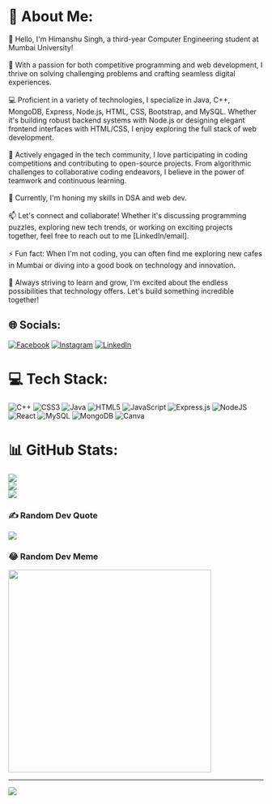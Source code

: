 # 💫 About Me:
👋 Hello, I'm Himanshu Singh, a third-year Computer Engineering student at Mumbai University!<br><br>🌟 With a passion for both competitive programming and web development, I thrive on solving challenging problems and crafting seamless digital experiences.<br><br>💻 Proficient in a variety of technologies, I specialize in Java, C++, MongoDB, Express, Node.js, HTML, CSS, Bootstrap, and MySQL. Whether it's building robust backend systems with Node.js or designing elegant frontend interfaces with HTML/CSS, I enjoy exploring the full stack of web development.<br><br>🚀 Actively engaged in the tech community, I love participating in coding competitions and contributing to open-source projects. From algorithmic challenges to collaborative coding endeavors, I believe in the power of teamwork and continuous learning.<br><br>🔭 Currently, I'm honing my skills in DSA and web dev.<br><br>📫 Let's connect and collaborate! Whether it's discussing programming puzzles, exploring new tech trends, or working on exciting projects together, feel free to reach out to me [LinkedIn/email].<br><br>⚡ Fun fact: When I'm not coding, you can often find me exploring new cafes in Mumbai or diving into a good book on technology and innovation.<br><br>🌱 Always striving to learn and grow, I'm excited about the endless possibilities that technology offers. Let's build something incredible together!


## 🌐 Socials:
[![Facebook](https://img.shields.io/badge/Facebook-%231877F2.svg?logo=Facebook&logoColor=white)](https://facebook.com/savvy_monk05) [![Instagram](https://img.shields.io/badge/Instagram-%23E4405F.svg?logo=Instagram&logoColor=white)](https://instagram.com/savvy_monk05) [![LinkedIn](https://img.shields.io/badge/LinkedIn-%230077B5.svg?logo=linkedin&logoColor=white)](https://linkedin.com/in/himanshu-singh-2a75301b0) 

# 💻 Tech Stack:
![C++](https://img.shields.io/badge/c++-%2300599C.svg?style=for-the-badge&logo=c%2B%2B&logoColor=white) ![CSS3](https://img.shields.io/badge/css3-%231572B6.svg?style=for-the-badge&logo=css3&logoColor=white) ![Java](https://img.shields.io/badge/java-%23ED8B00.svg?style=for-the-badge&logo=openjdk&logoColor=white) ![HTML5](https://img.shields.io/badge/html5-%23E34F26.svg?style=for-the-badge&logo=html5&logoColor=white) ![JavaScript](https://img.shields.io/badge/javascript-%23323330.svg?style=for-the-badge&logo=javascript&logoColor=%23F7DF1E) ![Express.js](https://img.shields.io/badge/express.js-%23404d59.svg?style=for-the-badge&logo=express&logoColor=%2361DAFB) ![NodeJS](https://img.shields.io/badge/node.js-6DA55F?style=for-the-badge&logo=node.js&logoColor=white) ![React](https://img.shields.io/badge/react-%2320232a.svg?style=for-the-badge&logo=react&logoColor=%2361DAFB) ![MySQL](https://img.shields.io/badge/mysql-%2300000f.svg?style=for-the-badge&logo=mysql&logoColor=white) ![MongoDB](https://img.shields.io/badge/MongoDB-%234ea94b.svg?style=for-the-badge&logo=mongodb&logoColor=white) ![Canva](https://img.shields.io/badge/Canva-%2300C4CC.svg?style=for-the-badge&logo=Canva&logoColor=white)
# 📊 GitHub Stats:
![](https://github-readme-stats.vercel.app/api?username=savvymonk05&theme=dark&hide_border=false&include_all_commits=false&count_private=false)<br/>
![](https://github-readme-streak-stats.herokuapp.com/?user=savvymonk05&theme=dark&hide_border=false)<br/>
![](https://github-readme-stats.vercel.app/api/top-langs/?username=savvymonk05&theme=dark&hide_border=false&include_all_commits=false&count_private=false&layout=compact)

### ✍️ Random Dev Quote
![](https://quotes-github-readme.vercel.app/api?type=horizontal&theme=radical)

### 😂 Random Dev Meme
<img src='https://randommeme-five.vercel.app/' style="height: 400px;"/>

---
[![](https://visitcount.itsvg.in/api?id=savvymonk05&icon=0&color=0)](https://visitcount.itsvg.in)

<!-- Proudly created with GPRM ( https://gprm.itsvg.in ) -->
